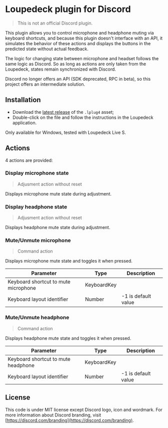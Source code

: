 # Loupedeck plugin for Discord
> This is not an official Discord plugin.

This plugin allows you to control microphone and headphone muting via keyboard shortcuts, and because this plugin doesn't interface with an API, it simulates the behavior of these actions and displays the buttons in the predicted state without actual feedback.

The logic for changing state between microphone and headset follows the same logic as Discord. So as long as actions are only taken from the Loupedeck, states remain synchronized with Discord.

Discord no longer offers an API (SDK deprecated, RPC in beta), so this project offers an intermediate solution.

## Installation
- Download the [latest release](https://github.com/insideGen/Loupedeck-Discord-OpenPlugin/releases) of the `.lplug4` asset;
- Double-click on the file and follow the instructions in the Loupedeck application.

Only available for Windows, tested with Loupedeck Live S.

## Actions
4 actions are provided:

### Display microphone state
> Adjusment action without reset

Displays microphone mute state during adjustment.

### Display headphone state
> Adjusment action without reset

Displays headphone mute state during adjustment.

### Mute/Unmute microphone
> Command action

Displays microphone mute state and toggles it when pressed.

| Parameter                            | Type        | Description         |
| ------------------------------------ | ----------- | ------------------- |
| Keyboard shortcut to mute microphone | KeyboardKey |                     |
| Keyboard layout identifier           | Number      | -1 is default value |

### Mute/Unmute headphone
> Command action

Displays headphone mute state and toggles it when pressed.

| Parameter                            | Type        | Description         |
| ------------------------------------ | ----------- | ------------------- |
| Keyboard shortcut to mute headphone  | KeyboardKey |                     |
| Keyboard layout identifier           | Number      | -1 is default value |

## License

This code is under MIT license except Discord logo, icon and wordmark.
For more information about Discord branding, visit [https://discord.com/branding](https://discord.com/branding).
